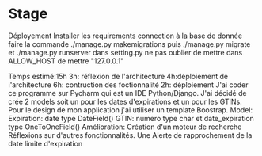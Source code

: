 # Stage
Déployement
Installer les requirements
connection à la base de donnée
faire la commande ./manage.py makemigrations
puis ./manage.py migrate
et ./manage.py runserver
dans setting.py ne pas oublier de mettre dans ALLOW_HOST de mettre "127.0.0.1"

Temps estimé:15h
3h: réflexion de l'architecture
4h:déploiement de l'architecture
6h: contruction des foctionnalité
2h: déploiement
J'ai coder ce programme sur Pycharm qui est un IDE Python/Django. J'ai décidé de crée 2 models soit un pour les dates d'expirations et un pour les GTINs. Pour le design de mon application j'ai utiliser un template Boostrap.
Model:
Expiration: date type DateField()
GTIN: numero type char et date_expiration type OneToOneField()
Amélioration:
Création d'un moteur de recherche
Réflexions sur d'autres fonctionnalités.
Une Alerte de rapprochement de la date limite d'expiration
